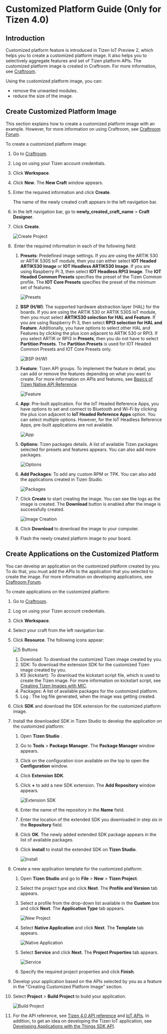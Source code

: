 # Customized Platform Guide (Only for Tizen 4.0)

## Introduction

Customized platform feature is introduced in Tizen IoT Preview 2, which helps you to create a customized platform image. It also helps you to selectively aggregate features and set of Tizen platform APIs. The customized platform image is created in Craftroom. For more information, see [Craftroom](https://craftroom.tizen.org).

Using the customized platform image, you can:

-   remove the unwanted modules.
-   reduce the size of the image.

<a name="howtomakea"></a>
## Create Customized Platform Image

This section explains how to create a customized platform image with an example. However, for more information on using Craftroom, see [Craftroom Forum](https://craftroom.tizen.org/forum/).

To create a customized platform image:

1.  Go to [Craftroom](https://craftroom.tizen.org).
2.  Log on using your Tizen account credentials.
3.  Click **Workspace**.
4.  Click **New**. The **New Craft** window appears.
5.  Enter the required information and click **Create**.

    The name of the newly created craft appears in the left navigation bar.

6.  In the left navigation bar, go to **newly_created_craft_name** > **Craft Designer**.
7.  Click **Create**.

    ![Create Project](media/1_create.png)

8.   Enter the required information in each of the following field:
    1.  **Presets**: Predefined image settings. If you are using the ARTIK 530 or ARTIK 530S IoT module, then you can either select **IOT Headed ARTIK530 Image** or **IOT Headless ARTIK530 Image**. If you are using Raspberry Pi 3, then select **IOT Headless RPI3 Image**. The **IOT Headed Common Presets** specifies the preset of the Tizen Common profile. The **IOT Core Presets** specifies the preset of the minimum set of features.

        ![Presets](media/a_presets.png)

    2.  **BSP (H/W)**: The supported hardware abstraction layer (HAL) for the boards. If you are using the ARTIK 530 or ARTIK 530S IoT module, then you must select **ARTIK530 selection for HAL and Feature**. If you are using Raspberry Pi 3, then select **RPI3 selection for HAL and Feature**. Additionally, you have options to select other HAL and Features by clicking the plus icon adjacent to ARTIK 530 or RPI3. If you select ARTIK or RPI3 in **Presets**, then you do not have to select **Partition Presets**. The **Partition Presets** is used for IOT Headed Common Presets and IOT Core Presets only.

        ![BSP (H/W)](media/b_BSP.png)

    3.  **Feature**: Tizen API groups. To implement the feature in detail, you can add or remove the features depending on what you want to create. For more information on APIs and features, see [Basics of Tizen Native API Reference](../../application/native/api/overview.md).

        ![Feature](media/c_feature.png)

    4.  **App**: Pre-built application. For the IoT Headed Reference Apps, you have options to set and connect to Bluetooth and Wi-Fi by clicking the plus icon adjacent to **IoT Headed Reference Apps** option. You can select multiple options. However, for the IoT Headless Reference Apps, pre-built applications are not available.

        ![App](media/d_app.png)

    5.  **Options**: Tizen packages details. A list of available Tizen packages selected for presets and features appears. You can also add more packages.

        ![Options](media/e_option.png)

    6.  **Add Packages**: To add any custom RPM or TPK. You can also add the applications created in Tizen Studio.

        ![Packages](media/f_packages.png)

    7.  Click **Create** to start creating the image. You can see the logs as the image is created. The **Download** button is enabled after the image is successfully created.

        ![Image Creation](media/g_image_creation.png)

    8.  Click **Download** to download the image to your computer.
    9.  Flash the newly created platform image to your board.

## Create Applications on the Customized Platform

You can develop an application on the customized platform created by you. To do that, you must add the APIs to the application that you selected to create the image. For more information on developing applications, see [Craftroom Forum](https://craftroom.tizen.org/forum/).

To create applications on the customized platform:

1.  Go to [Craftroom](https://craftroom.tizen.org).
2.  Log on using your Tizen account credentials.
3.  Click **Workspace**.
4.  Select your craft from the left navigation bar.
5.  Click **Resource**. The following icons appear:

    ![5 Buttons](media/2-2_buttons.png)

    1.  Download: To download the customized Tizen image created by you.
    2.  SDK: To download the extension SDK for the customized Tizen image created by you.
    3.  KS (kickstart): To download the kickstart script file, which is used to create the Tizen image. For more information on kickstart script, see [Creating Tizen Images with MIC](../../platform/reference/mic/mic-reference.md).
    4.  Packages: A list of available packages for the customized platform.
    5.  Log : The log file generated, when the image was getting created.

6.  Click **SDK** and download the SDK extension for the customized platform image.
7.  Install the downloaded SDK in Tizen Studio to develop the application on the customized platform:
    1.  Open **Tizen Studio** .
    2.  Go to **Tools** > **Package Manager**. The **Package Manager** window appears.
    3.  Click on the configuration icon available on the top to open the **Configuration** window.
    4.  Click **Extension SDK**.
    5.  Click **+** to add a new SDK extension. The **Add Repository** window appears.

        ![Extension SDK](media/4_sdk.png)

    6.  Enter the name of the repository in the **Name** field.
    7.  Enter the location of the extended SDK you downloaded in step six in the **Repository** field.
    8.  Click **OK**. The newly added extended SDK package appears in the list of available packages.
    9.  Click **install** to install the extended SDK on **Tizen Studio**.

        ![Install](media/4_install.png)

8.  Create a new application template for the customized platform:
    1.  Open **Tizen Studio** and go to **File** > **New** > **Tizen Project**.
    2.  Select the project type and click **Next**. The **Profile and Version** tab appears.
    3.  Select a profile from the drop-down list available in the **Custom** box and click **Next**. The **Application Type** tab appears. 

        ![New Project](media/5_new_project.png)

    4.  Select **Native Application** and click **Next**. The **Template** tab appears.

        ![Native Application](media/5_NativeApp.png)

    5.  Select **Service** and click **Next**. The **Project Properties** tab appears.

        ![Service](media/5_service.png)

    6.  Specify the required project properties and click **Finish**.

9.  Develop your application based on the APIs selected by you as a feature in the "Creating Customized Platform Image" section.
10. Select **Project** > **Build Project** to build your application.

    ![Build Project](media/7_build_service.png)

11. For the API reference, see [Tizen 4.0 API reference](../../application/native/index.md) and [IoT APIs](../guides/iot-api.md). In addition, to get an idea on developing the Tizen IoT application, see [Developing Applications with the Things SDK API](../get-started/things-app-development.md).
